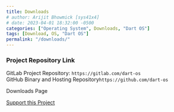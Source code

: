 ```yaml
---
title: Downloads
# author: Arijit Bhowmick [sys41x4]
# date: 2023-04-01 18:32:00 -0500
categories: ["Operating System", Downloads, "Dart OS"]
tags: [Download, OS, "Dart OS"]
permalink: "/downloads/"
---
```

### Project Repository Link
GitLab Project Repository: `https://gitlab.com/dart-os`<br>
GitHub Binary and Hosting Repository`https://github.com/dart-os`

Downloads Page

<a href="https://sys41x4.github.io/support/sys41x4">Support this Project</a>
